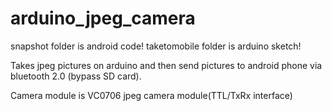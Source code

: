 # arduino_jpeg_camera
  snapshot folder is android code!
  taketomobile folder is arduino sketch!

  Takes jpeg pictures on arduino and then send pictures to android phone via bluetooth 2.0 (bypass SD card).

  Camera module is VC0706 jpeg camera module(TTL/TxRx interface)

